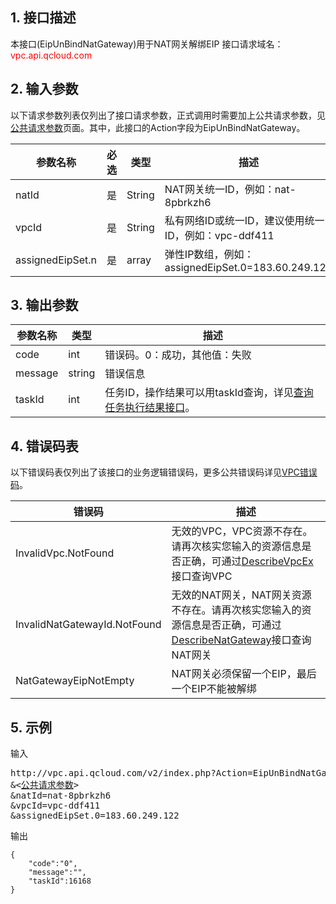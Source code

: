 ## 1. 接口描述

本接口(EipUnBindNatGateway)用于NAT网关解绑EIP
接口请求域名：<font style="color:red">vpc.api.qcloud.com</font>


## 2. 输入参数
以下请求参数列表仅列出了接口请求参数，正式调用时需要加上公共请求参数，见<a href="/document/product/215/4772" title="公共请求参数">公共请求参数</a>页面。其中，此接口的Action字段为EipUnBindNatGateway。

| 参数名称 | 必选  | 类型 | 描述 |
|---------|---------|---------|---------|
| natId | 是 | String | NAT网关统一ID，例如：nat-8pbrkzh6|
| vpcId | 是 | String | 私有网络ID或统一ID，建议使用统一ID，例如：vpc-ddf411 |
| assignedEipSet.n | 是 | array | 弹性IP数组，例如：assignedEipSet.0=183.60.249.122 |


## 3. 输出参数

| 参数名称 | 类型 | 描述 |
|---------|---------|---------|
| code | int | 错误码。0：成功，其他值：失败|
| message | string | 错误信息|
| taskId | int | 任务ID，操作结果可以用taskId查询，详见<a href="/document/product/215/5094">查询任务执行结果接口</a>。 |

## 4. 错误码表
 以下错误码表仅列出了该接口的业务逻辑错误码，更多公共错误码详见<a href="/doc/api/245/4924" title="VPC错误码">VPC错误码</a>。
 
| 错误码 | 描述 |
|---------|---------|
| InvalidVpc.NotFound | 无效的VPC，VPC资源不存在。请再次核实您输入的资源信息是否正确，可通过<a href="/document/api/215/1372" title="DescribeVpcEx">DescribeVpcEx</a>接口查询VPC |
| InvalidNatGatewayId.NotFound | 无效的NAT网关，NAT网关资源不存在。请再次核实您输入的资源信息是否正确，可通过<a href="/document/api/215/4088" title="DescribeNatGateway">DescribeNatGateway</a>接口查询NAT网关 |
| NatGatewayEipNotEmpty | NAT网关必须保留一个EIP，最后一个EIP不能被解绑 |

## 5. 示例
输入
<pre>
http://vpc.api.qcloud.com/v2/index.php?Action=EipUnBindNatGateway
&<<a href="/document/product/215/4772">公共请求参数</a>>
&natId=nat-8pbrkzh6
&vpcId=vpc-ddf411
&assignedEipSet.0=183.60.249.122
</pre>
输出
```
{
    "code":"0",
    "message":"",
    "taskId":16168
}
```


